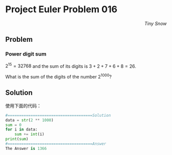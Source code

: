 # Project Euler	Problem 016

<p align="right"><i>Tiny Snow</i></p>



## Problem

### Power digit sum

$2^15 = 32768$ and the sum of its digits is $3 + 2 + 7 + 6 + 8 = 26$.

What is the sum of the digits of the number $2^{1000}$?



## Solution

使用下面的代码：

```python
#=====================================Solution
data = str(2 ** 1000)
sum = 0
for i in data:
    sum += int(i)
print(sum)
#=====================================Answer
The Answer is 1366
```

